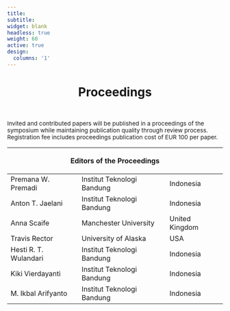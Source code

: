 ```yaml
---
title: 
subtitle:
widget: blank
headless: true
weight: 60
active: true
design:
  columns: '1'
---
```


<div class="container-md">
  <h1 style="text-align: center; margin-bottom: 3rem;">Proceedings</h1>
  <p style="font-size:0.85rem; margin-bottom:1rem;width=100%">
    Invited and contributed papers will be published in a proceedings of the symposium while maintaining publication quality through review process. Registration fee includes proceedings publication cost of EUR 100 per paper.
  </p>
  <table class="table table-borderless" style="margin-bottom:3rem;">
  <thead>
    <tr>
      <th colspan="3" class="text-center"><p>Editors of the Proceedings</p></th>
    </tr>
  </thead>
  <tbody>
    <tr>
      <td>Premana W. Premadi</td>
      <td>Institut Teknologi Bandung</td>
      <td>Indonesia</td>
    </tr>
    <tr>
      <td>Anton T. Jaelani</td>
      <td>Institut Teknologi Bandung</td>
      <td>Indonesia</td>
    </tr>
    <tr>
      <td>Anna Scaife</td>
      <td>Manchester University</td>
      <td>United Kingdom</td>
    </tr>
    <tr>
      <td>Travis Rector</td>
      <td>University of Alaska</td>
      <td>USA</td>
    </tr>
    <tr>
      <td>Hesti R. T. Wulandari</td>
      <td>Institut Teknologi Bandung</td>
      <td>Indonesia</td>
    </tr>
    <tr>
      <td>Kiki Vierdayanti</td>
      <td>Institut Teknologi Bandung</td>
      <td>Indonesia</td>
    </tr>
    <tr>
      <td>M. Ikbal Arifyanto</td>
      <td>Institut Teknologi Bandung</td>
      <td>Indonesia</td>
    </tr>
  </tbody>
  </table>
</div>
